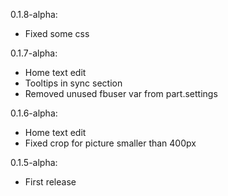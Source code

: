 0.1.8-alpha:
 - Fixed some css

0.1.7-alpha:
 - Home text edit
 - Tooltips in sync section
 - Removed unused fbuser var from part.settings

0.1.6-alpha:
 - Home text edit
 - Fixed crop for picture smaller than 400px

0.1.5-alpha:
 - First release
